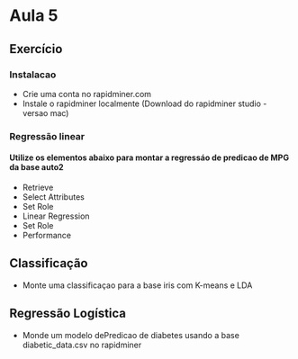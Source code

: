 # Aula 5

## Exercício 

### Instalacao 
* Crie uma conta no rapidminer.com
* Instale o rapidminer localmente (Download do rapidminer studio - versao mac) 

### Regressão linear

#### Utilize os elementos abaixo para montar a regressáo de predicao de MPG da base auto2

* Retrieve
* Select Attributes
* Set Role
* Linear Regression
* Set Role
* Performance

## Classificação
* Monte uma classificaçao para a base iris com K-means e LDA

## Regressão Logística

* Monde um modelo dePredicao de diabetes usando a base diabetic_data.csv no rapidminer


